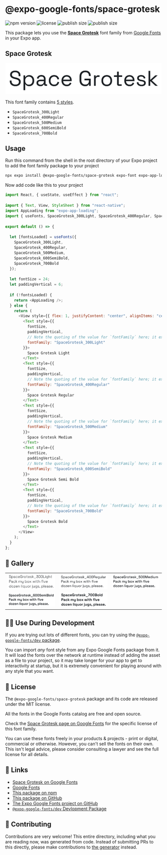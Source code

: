 # @expo-google-fonts/space-grotesk

![npm version](https://flat.badgen.net/npm/v/@expo-google-fonts/space-grotesk)
![license](https://flat.badgen.net/github/license/expo/google-fonts)
![publish size](https://flat.badgen.net/packagephobia/install/@expo-google-fonts/space-grotesk)
![publish size](https://flat.badgen.net/packagephobia/publish/@expo-google-fonts/space-grotesk)

This package lets you use the [**Space Grotesk**](https://fonts.google.com/specimen/Space+Grotesk) font family from [Google Fonts](https://fonts.google.com/) in your Expo app.

## Space Grotesk

![Space Grotesk](./font-family.png)

This font family contains [5 styles](#-gallery).

- `SpaceGrotesk_300Light`
- `SpaceGrotesk_400Regular`
- `SpaceGrotesk_500Medium`
- `SpaceGrotesk_600SemiBold`
- `SpaceGrotesk_700Bold`

## Usage

Run this command from the shell in the root directory of your Expo project to add the font family package to your project

```sh
npx expo install @expo-google-fonts/space-grotesk expo-font expo-app-loading
```

Now add code like this to your project

```js
import React, { useState, useEffect } from "react";

import { Text, View, StyleSheet } from "react-native";
import AppLoading from "expo-app-loading";
import { useFonts, SpaceGrotesk_300Light, SpaceGrotesk_400Regular, SpaceGrotesk_500Medium, SpaceGrotesk_600SemiBold, SpaceGrotesk_700Bold } from '@expo-google-fonts/space-grotesk';

export default () => {

  let [fontsLoaded] = useFonts({
    SpaceGrotesk_300Light, 
    SpaceGrotesk_400Regular, 
    SpaceGrotesk_500Medium, 
    SpaceGrotesk_600SemiBold, 
    SpaceGrotesk_700Bold
  });

  let fontSize = 24;
  let paddingVertical = 6;

  if (!fontsLoaded) {
    return <AppLoading />;
  } else {
    return (
      <View style={{ flex: 1, justifyContent: "center", alignItems: "center" }}>
        <Text style={{
          fontSize,
          paddingVertical,
          // Note the quoting of the value for `fontFamily` here; it expects a string!
          fontFamily: "SpaceGrotesk_300Light"
        }}>
          Space Grotesk Light
        </Text>
        <Text style={{
          fontSize,
          paddingVertical,
          // Note the quoting of the value for `fontFamily` here; it expects a string!
          fontFamily: "SpaceGrotesk_400Regular"
        }}>
          Space Grotesk Regular
        </Text>
        <Text style={{
          fontSize,
          paddingVertical,
          // Note the quoting of the value for `fontFamily` here; it expects a string!
          fontFamily: "SpaceGrotesk_500Medium"
        }}>
          Space Grotesk Medium
        </Text>
        <Text style={{
          fontSize,
          paddingVertical,
          // Note the quoting of the value for `fontFamily` here; it expects a string!
          fontFamily: "SpaceGrotesk_600SemiBold"
        }}>
          Space Grotesk Semi Bold
        </Text>
        <Text style={{
          fontSize,
          paddingVertical,
          // Note the quoting of the value for `fontFamily` here; it expects a string!
          fontFamily: "SpaceGrotesk_700Bold"
        }}>
          Space Grotesk Bold
        </Text>
      </View>
    );
  }
};
```

## 🔡 Gallery


||||
|-|-|-|
|![SpaceGrotesk_300Light](./SpaceGrotesk_300Light.ttf.png)|![SpaceGrotesk_400Regular](./SpaceGrotesk_400Regular.ttf.png)|![SpaceGrotesk_500Medium](./SpaceGrotesk_500Medium.ttf.png)||
|![SpaceGrotesk_600SemiBold](./SpaceGrotesk_600SemiBold.ttf.png)|![SpaceGrotesk_700Bold](./SpaceGrotesk_700Bold.ttf.png)|||


## 👩‍💻 Use During Development

If you are trying out lots of different fonts, you can try using the [`@expo-google-fonts/dev` package](https://github.com/expo/google-fonts/tree/master/font-packages/dev#readme).

You can import _any_ font style from any Expo Google Fonts package from it. It will load the fonts over the network at runtime instead of adding the asset as a file to your project, so it may take longer for your app to get to interactivity at startup, but it is extremely convenient for playing around with any style that you want.


## 📖 License

The `@expo-google-fonts/space-grotesk` package and its code are released under the MIT license.

All the fonts in the Google Fonts catalog are free and open source.

Check the [Space Grotesk page on Google Fonts](https://fonts.google.com/specimen/Space+Grotesk) for the specific license of this font family.

You can use these fonts freely in your products & projects - print or digital, commercial or otherwise. However, you can't sell the fonts on their own. This isn't legal advice, please consider consulting a lawyer and see the full license for all details.

## 🔗 Links

- [Space Grotesk on Google Fonts](https://fonts.google.com/specimen/Space+Grotesk)
- [Google Fonts](https://fonts.google.com/)
- [This package on npm](https://www.npmjs.com/package/@expo-google-fonts/space-grotesk)
- [This package on GitHub](https://github.com/expo/google-fonts/tree/master/font-packages/space-grotesk)
- [The Expo Google Fonts project on GitHub](https://github.com/expo/google-fonts)
- [`@expo-google-fonts/dev` Devlopment Package](https://github.com/expo/google-fonts/tree/master/font-packages/dev)

## 🤝 Contributing

Contributions are very welcome! This entire directory, including what you are reading now, was generated from code. Instead of submitting PRs to this directly, please make contributions to [the generator](https://github.com/expo/google-fonts/tree/master/packages/generator) instead.

